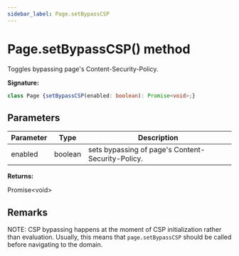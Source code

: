 ```yaml
---
sidebar_label: Page.setBypassCSP
---
```

# Page.setBypassCSP() method

Toggles bypassing page's Content-Security-Policy.

**Signature:**

```typescript
class Page {setBypassCSP(enabled: boolean): Promise<void>;}
```

## Parameters

|  Parameter | Type | Description |
|  --- | --- | --- |
|  enabled | boolean | sets bypassing of page's Content-Security-Policy. |

**Returns:**

Promise&lt;void&gt;

## Remarks

NOTE: CSP bypassing happens at the moment of CSP initialization rather than evaluation. Usually, this means that `page.setBypassCSP` should be called before navigating to the domain.

